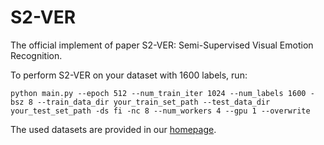 # S2-VER
The official implement of paper S2-VER: Semi-Supervised Visual Emotion Recognition.

To perform S2-VER on your dataset with 1600 labels, run:

```python main.py --epoch 512 --num_train_iter 1024 --num_labels 1600 -bsz 8 --train_data_dir your_train_set_path --test_data_dir your_test_set_path -ds fi -nc 8 --num_workers 4 --gpu 1 --overwrite```

The used datasets are provided in our [homepage](http://47.105.62.179:8081/sentiment/index.html).
